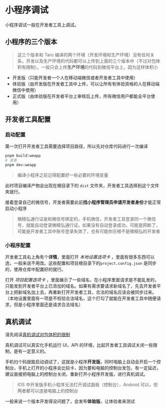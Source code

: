 # 小程序调试

小程序调试一般在开发者工具上调试。

## 小程序的三个版本

> 这三个版本和 Taro 编译的两个环境（开发环境和生产环境）没有任何关系，开发以及生产环境的代码都可以上传到上面的三个版本中（不过对包体积有限制）。一般只会上传**生产环境**的代码到微信平台上，因为这样体积小

- 开发版（只能开发者一个人在移动端微信或者开发者工具中使用）
- 体验版（由开发版在开发者工具中上传，可以让所有有体验资格的人在移动端微信中使用）
- 正式版（由体验版在开发者平台上审核后上传，所有微信用户都能全平台使用）

## 开发者工具配置

### 启动配置

第一次打开开发者工具需要选择项目路径，所以先对仓库代码进行一次编译

```bash
pnpm build:weapp
# 或者
pnpm dev:weapp
```

> 编译小程序之前记得配置好一些必要的环境变量

此时项目编译产物会出现在根目录下的 `dist` 文件夹，开发者工具选择到这个文件夹就行。

接着登录自己的微信号，开发者需要此前**找小程序管理员申请开发者身份**才能正常启动小程序

> 微精弘通行证是和微信号绑定的，手机微信，开发者工具登录同一个微信号，就能自动登录微精弘通行证。如果没有自动登录成功，可能是网断了，可能是开发者工具中账号登录失效了，也有可能你压根不是微精弘的开发者

### 小程序配置

开发者工具右上角有个**详情**，里面打开 _本地设置选项卡_ ，里面有很多东西可以选，一般来说不用改。这些配置和项目根目录下的`project.config.json` 是同步的，使用仓库中配置好的就行。

打开 _项目配置选项卡_ ，里面展示了一些域名，在小程序里面请求是不能乱发的，只能发到开发者平台上已添加的域名。如果有需求要请求新域名了，先去开发者平台上把新域名加上去，再重新打开开发者工具，合法的域名应该会被同步过来。（本地设置里面有一项是不校验合法域名，这个打勾了就能在开发者工具中随便请求，但是小程序里面还是请求合法域名）

## 真机调试

请先阅读[真机调试对包体积的限制](build-size.html#真机调试对包体积的限制)

真机调试可以真实化手机运行 UI，API 的环境，比起开发者工具调试关闭一些限制，是有一定意义的。

手机扫个码就能启动调试了，这就是小程序**开发版**，同时电脑上自动会开启一个控制台，手机上打开的小程序会比较卡，因为要和电脑的控制台发包，有一定延迟，建议直接把电脑上的控制台关闭，重新打开小程序开发版，进行真机调试。

> IOS 中开发版手机小程序无法打开调试面板（控制台），Android 可以，但两者都可以连接电脑上的控制台

一般来说一个版本开发得没问题了，会发布**体验版**，让体验者来测试